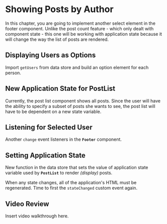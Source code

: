 # Showing Posts by Author

In this chapter, you are going to implement another select element in the footer component. Unlike the post count feature - which only dealt with component state - this one will be working with application state because it will change the way the list of posts are rendered.

## Displaying Users as Options

Import `getUsers` from data store and build an option element for each person.

## New Application State for PostList

Currently, the post list component shows all posts. Since the user will have the ability to specify a subset of posts she wants to see, the post list will have to be dependent on a new state variable.

## Listening for Selected User

Another `change` event listeners in the **`Footer`** component.

## Setting Application State

New function in the data store that sets the value of application state variable used by **`PostList`** to render _(display)_ posts.

When any state changes, all of the application's HTML must be regenerated. Time to first the `stateChanged` custom event again.

## Video Review

Insert video walkthrough here.